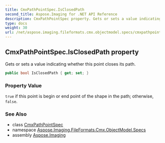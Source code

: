 ```yaml
---
title: CmxPathPointSpec.IsClosedPath
second_title: Aspose.Imaging for .NET API Reference
description: CmxPathPointSpec property. Gets or sets a value indicating whether this point closes its path
type: docs
weight: 30
url: /net/aspose.imaging.fileformats.cmx.objectmodel.specs/cmxpathpointspec/isclosedpath/
---
```

## CmxPathPointSpec.IsClosedPath property

Gets or sets a value indicating whether this point closes its path.

```csharp
public bool IsClosedPath { get; set; }
```

### Property Value

`true` if this point is begin or end point of the shape in the path; otherwise, `false`.

### See Also

* class [CmxPathPointSpec](../)
* namespace [Aspose.Imaging.FileFormats.Cmx.ObjectModel.Specs](../../cmxpathpointspec/)
* assembly [Aspose.Imaging](../../../)


